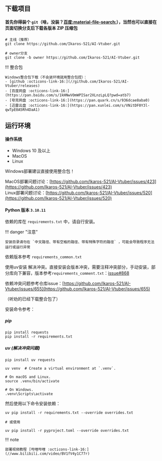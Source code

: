 ## 下载项目

#### 首先你得装个 `git`（啥，没装？[百度:material-file-search:](https://bing.com/search?q=git)），当然也可以直接在页面切换分支后下载各版本 ZIP 压缩包   

```shell
# 主线（推荐）
git clone https://github.com/Ikaros-521/AI-Vtuber.git

# owner分支
git clone -b owner https://github.com/Ikaros-521/AI-Vtuber.git
```

!!! 整合包

    Windows整合包下载（不会装环境就用整合包捏）：
    - [github :octicons-link-16:](//github.com/Ikaros-521/AI-Vtuber/releases)
    - [百度网盘 :octicons-link-16:](https://pan.baidu.com/s/1kHNwVOmWPISar2XLnzLpLQ?pwd=atb7)
    - [夸克网盘 :octicons-link-16:](https://pan.quark.cn/s/936dcae8aba0)
    - [迅雷云盘 :octicons-link-16:](https://pan.xunlei.com/s/VNitDF0Y3l-qwTpE0A5Rh4DaA1)
    

## 运行环境

#### 操作系统

- Windows 10 及以上
- MacOS
- Linux

Windows部署建议直接使用整合包！  

MacOS部署问题讨论：[https://github.com/Ikaros-521/AI-Vtuber/issues/423](https://github.com/Ikaros-521/AI-Vtuber/issues/423)  
Linux部署问题讨论：[https://github.com/Ikaros-521/AI-Vtuber/issues/520](https://github.com/Ikaros-521/AI-Vtuber/issues/520)  

#### Python 版本 `3.10.11`

依赖的库在 `requirements.txt` 中，请自行安装。 
 
!!! danger "注意"
    
    安装目录请勿在 `中文路径、带有空格的路径、带有特殊字符的路径` ，可能会导致程序无法运行或运行异常

依赖版本参考 `requirements_common.txt`

使用uv安装 解决冲突。直接安装会版本冲突，需要注释冲突部分，手动安装，部分库向下兼容，版本参考`requirements_comment.txt`：[issue#868](https://github.com/Ikaros-521/AI-Vtuber/issues/868)  

依赖冲突问题参考仓库issue：[https://github.com/Ikaros-521/AI-Vtuber/issues/655](https://github.com/Ikaros-521/AI-Vtuber/issues/655)  

（听劝的已经下载整合包了）  

安装命令参考：  

##### pip

```shell
pip install requests
pip install -r requirements.txt
```

##### uv (解决冲突问题)

```
pip install uv requests

uv venv  # Create a virtual environment at `.venv`.

# On macOS and Linux.
source .venv/bin/activate

# On Windows.
.venv\Scripts\activate
```

然后使用以下命令安装依赖：

```
uv pip install -r requirements.txt --override overrides.txt

# 或使用

uv pip install -r pyproject.toml --override overrides.txt
```

!!! note

    部署视频教程 [哔哩哔哩 :octicons-link-16:](//www.bilibili.com/video/BV1fV4y1C77r)  

